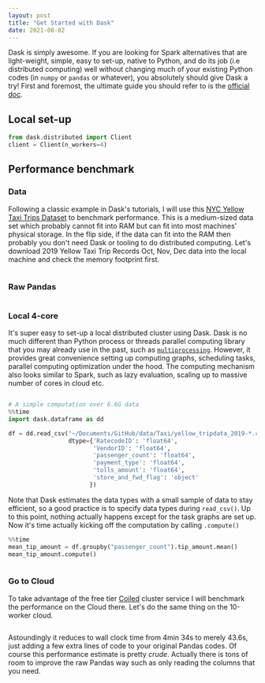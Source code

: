 ```yaml
---
layout: post
title: "Get Started with Dask"
date: 2021-08-02
---
```

<span class="dropcap">D</span>ask is simply awesome. If you are looking for Spark alternatives that are light-weight, simple, easy to set-up, native to Python, and do its job (i.e distributed computing) well without changing much of your existing Python codes (in `numpy` or `pandas` or whatever), you absolutely should give Dask a try!
First and foremost, the ultimate guide you should refer to is the [official doc](https://docs.dask.org/en/latest/install.html).

## Local set-up
```python
from dask.distributed import Client
client = Client(n_workers=4)
```

## Performance benchmark
### Data
Following a classic example in Dask's tutorials, I will use this [NYC Yellow Taxi Trips Dataset](https://www1.nyc.gov/site/tlc/about/tlc-trip-record-data.page) to benchmark performance. This is a medium-sized data set which probably cannot fit into RAM but can fit into most machines' physical storage. In the flip side, if the data can fit into the RAM then probably you don't need Dask or tooling to do distributed computing. 
Let's download 2019 Yellow Taxi Trip Records Oct, Nov, Dec data into the local machine and check the memory footprint first.

<figure>
    <img src="{{ '/assets/img/dask-store.png' | prepend: site.baseurl }}" alt="">
</figure>

### Raw Pandas
<figure>
    <img src="{{ '/assets/img/dask-pd.png' | prepend: site.baseurl }}" alt="">
</figure>

### Local 4-core
It's super easy to set-up a local distributed cluster using Dask. Dask is no much different than Python process or threads parallel computing library that you may already use in the past, such as [`multiprocessing`](https://docs.python.org/3/library/multiprocessing.html).
However, it provides great convenience setting up computing graphs, scheduling tasks, parallel computing optimization under the hood. The computing mechanism also looks similar to Spark, such as lazy evaluation, scaling up to massive number of cores in cloud etc.

<figure>
    <img src="{{ '/assets/img/dask-overview.svg' | prepend: site.baseurl }}" alt="">
</figure>


```python
# A simple computation over 6.6G data
%%time
import dask.dataframe as dd

df = dd.read_csv("~/Documents/GitHub/data/Taxi/yellow_tripdata_2019-*.csv",
                 dtype={'RatecodeID': 'float64',
                        'VendorID': 'float64',
                        'passenger_count': 'float64',
                        'payment_type': 'float64',
                        'tolls_amount': 'float64',
                        'store_and_fwd_flag': 'object'
                       })

```
Note that Dask estimates the data types with a small sample of data to stay efficient, so a good practice is to specify data types during `read_csv()`.
Up to this point, nothing actually happens except for the task graphs are set up. Now it's time actually kicking off the computation by calling `.compute()`

```python
%%time
mean_tip_amount = df.groupby("passenger_count").tip_amount.mean()
mean_tip_amount.compute()
```
<figure>
    <img src="{{ '/assets/img/dask-local.png' | prepend: site.baseurl }}" alt="">
</figure>

### Go to Cloud
To take advantage of the free tier [Coiled](https://coiled.io/) cluster service I will benchmark the performance on the Cloud there. Let's do the same thing on the 10-worker cloud.
<figure>
    <img src="{{ '/assets/img/dask-cloud.png' | prepend: site.baseurl }}" alt="">
</figure>

Astoundingly it reduces to wall clock time from 4min 34s to merely 43.6s, just adding a few extra lines of code to your original Pandas codes. Of course this performance estimate is pretty *crude*. Actually there is tons of room to improve the raw Pandas way such as only reading the columns that you need.